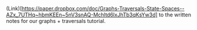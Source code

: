 (Link)[https://paper.dropbox.com/doc/Graphs-Traversals-State-Spaces--AZx_7UTHq~hbmKEEn~5nV3snAQ-Mchltd6lxJhTb3qKsYw3d] to the written notes for our graphs + traversals tutorial. 

